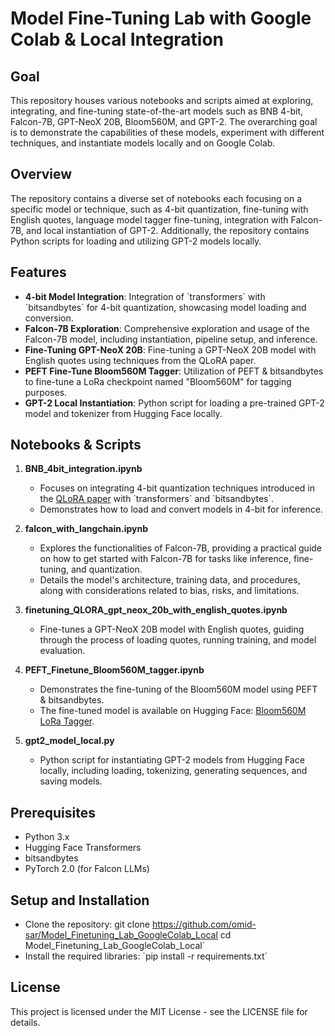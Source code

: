 # Model Fine-Tuning Lab with Google Colab & Local Integration

## Goal

This repository houses various notebooks and scripts aimed at exploring, integrating, and fine-tuning state-of-the-art models such as BNB 4-bit, Falcon-7B, GPT-NeoX 20B, Bloom560M, and GPT-2. The overarching goal is to demonstrate the capabilities of these models, experiment with different techniques, and instantiate models locally and on Google Colab.

## Overview

The repository contains a diverse set of notebooks each focusing on a specific model or technique, such as 4-bit quantization, fine-tuning with English quotes, language model tagger fine-tuning, integration with Falcon-7B, and local instantiation of GPT-2. Additionally, the repository contains Python scripts for loading and utilizing GPT-2 models locally.

## Features

- **4-bit Model Integration**: Integration of \`transformers\` with \`bitsandbytes\` for 4-bit quantization, showcasing model loading and conversion.
- **Falcon-7B Exploration**: Comprehensive exploration and usage of the Falcon-7B model, including instantiation, pipeline setup, and inference.
- **Fine-Tuning GPT-NeoX 20B**: Fine-tuning a GPT-NeoX 20B model with English quotes using techniques from the QLoRA paper.
- **PEFT Fine-Tune Bloom560M Tagger**: Utilization of PEFT & bitsandbytes to fine-tune a LoRa checkpoint named "Bloom560M" for tagging purposes.
- **GPT-2 Local Instantiation**: Python script for loading a pre-trained GPT-2 model and tokenizer from Hugging Face locally.

## Notebooks & Scripts

1. **BNB_4bit_integration.ipynb**
   - Focuses on integrating 4-bit quantization techniques introduced in the [QLoRA paper](https://arxiv.org/abs/2305.14314) with \`transformers\` and \`bitsandbytes\`.
   - Demonstrates how to load and convert models in 4-bit for inference.

2. **falcon_with_langchain.ipynb**
   - Explores the functionalities of Falcon-7B, providing a practical guide on how to get started with Falcon-7B for tasks like inference, fine-tuning, and quantization.
   - Details the model's architecture, training data, and procedures, along with considerations related to bias, risks, and limitations.

3. **finetuning_QLORA_gpt_neox_20b_with_english_quotes.ipynb**
   - Fine-tunes a GPT-NeoX 20B model with English quotes, guiding through the process of loading quotes, running training, and model evaluation.

4. **PEFT_Finetune_Bloom560M_tagger.ipynb**
   - Demonstrates the fine-tuning of the Bloom560M model using PEFT & bitsandbytes.
   - The fine-tuned model is available on Hugging Face: [Bloom560M LoRa Tagger](https://huggingface.co/Omid-sar/bloom-560M-lora-tagger).

5. **gpt2_model_local.py**
   - Python script for instantiating GPT-2 models from Hugging Face locally, including loading, tokenizing, generating sequences, and saving models.

## Prerequisites

- Python 3.x
- Hugging Face Transformers
- bitsandbytes
- PyTorch 2.0 (for Falcon LLMs)

## Setup and Installation

- Clone the repository: 
git clone https://github.com/omid-sar/Model_Finetuning_Lab_GoogleColab_Local
cd Model_Finetuning_Lab_GoogleColab_Local\`
- Install the required libraries:
 \`pip install -r requirements.txt\`

## License

This project is licensed under the MIT License - see the LICENSE file for details.
